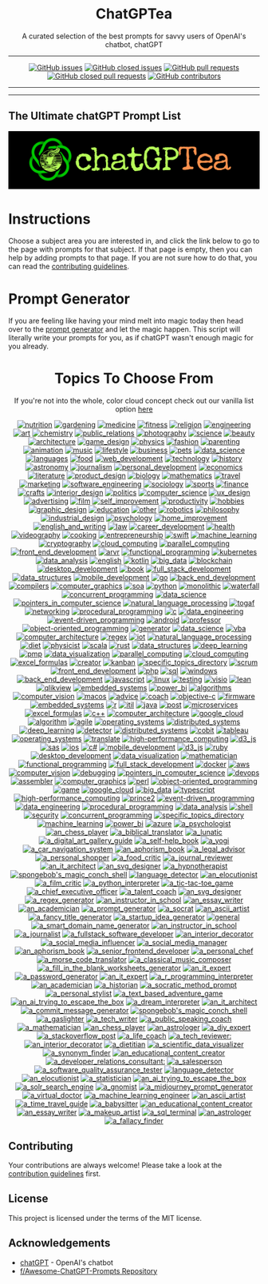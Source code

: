 <div align = 'center'>
<h1>
ChatGPTea
</h1>
A curated selection of the best prompts for savvy users of OpenAI's chatbot, chatGPT

---

[![GitHub issues](https://img.shields.io/github/issues/grahamwaters/chatGPTea-Ultimate-Prompt-List)](https://github.com/grahamwaters/chatGPTea-Ultimate-Prompt-List/issues)
[![GitHub closed issues](https://img.shields.io/github/issues-closed/grahamwaters/chatGPTea-Ultimate-Prompt-List)](https://github.com/grahamwaters/chatGPTea-Ultimate-Prompt-List/issues?q=is%3Aissue+is%3Aclosed)
[![GitHub pull requests](https://img.shields.io/github/issues-pr/grahamwaters/chatGPTea-Ultimate-Prompt-List)](https://github.com/grahamwaters/chatGPTea-Ultimate-Prompt-List/pulls)
[![GitHub closed pull requests](https://img.shields.io/github/issues-pr-closed/grahamwaters/chatGPTea-Ultimate-Prompt-List)](https://github.com/grahamwaters/chatGPTea-Ultimate-Prompt-List/pulls?q=is%3Apr+is%3Aclosed)
[![GitHub contributors](https://img.shields.io/github/contributors/grahamwaters/chatGPTea-Ultimate-Prompt-List)](https://github.com/grahamwaters/chatGPTea-Ultimate-Prompt-List/graphs/contributors)

---

</div>

---

## The Ultimate chatGPT Prompt List

![main banner](./images/main.png)




# Instructions

Choose a subject area you are interested in, and click the link below to go to the page with prompts for that subject. If that page is empty, then you can help by adding prompts to that page. If you are not sure how to do that, you can read the [contributing guidelines](./CONTRIBUTING.md).

# Prompt Generator
If you are feeling like having your mind melt into magic today then head over to the [prompt generator](./prompt_generator.py) and let the magic happen. This script will literally write your prompts for you, as if chatGPT wasn't enough magic for you already.

<div align='center'>

<h1>Topics To Choose From</h1>
<!-- brightgreengreenyellowgreenyelloworangeredbluelightgrey
successimportantcriticalinformationalinactive
bluevioletff69b49cf -->

If you're not into the whole, color cloud concept check out our vanilla list option [here](./vanilla_list.md)

[![nutrition](https://img.shields.io/badge/nutrition-important)](./industries/nutrition.md)
 [![gardening](https://img.shields.io/badge/gardening-brightgreen)](./industries/gardening.md)
 [![medicine](https://img.shields.io/badge/medicine-darkgreen)](./industries/medicine.md)
 [![fitness](https://img.shields.io/badge/fitness-brightgreen)](./industries/fitness.md)
 [![religion](https://img.shields.io/badge/religion-9cf)](./industries/religion.md)
 [![engineering](https://img.shields.io/badge/engineering-blueviolet)](./industries/engineering.md)
 [![art](https://img.shields.io/badge/art-lightblue)](./industries/art.md)
 [![chemistry](https://img.shields.io/badge/chemistry-inactive)](./industries/chemistry.md)
 [![public_relations](https://img.shields.io/badge/public_relations-success)](./industries/public_relations.md)
 [![photography](https://img.shields.io/badge/photography-green)](./industries/photography.md)
 [![science](https://img.shields.io/badge/science-darkgreen)](./industries/science.md)
 [![beauty](https://img.shields.io/badge/beauty-darkgreen)](./industries/beauty.md)
 [![architecture](https://img.shields.io/badge/architecture-important)](./industries/architecture.md)
 [![game_design](https://img.shields.io/badge/game_design-9cf)](./industries/game_design.md)
 [![physics](https://img.shields.io/badge/physics-red)](./industries/physics.md)
 [![fashion](https://img.shields.io/badge/fashion-blue)](./industries/fashion.md)
 [![parenting](https://img.shields.io/badge/parenting-ff69b4)](./industries/parenting.md)
 [![animation](https://img.shields.io/badge/animation-lightgrey)](./industries/animation.md)
 [![music](https://img.shields.io/badge/music-brightgreen)](./industries/music.md)
 [![lifestyle](https://img.shields.io/badge/lifestyle-lightgrey)](./industries/lifestyle.md)
 [![business](https://img.shields.io/badge/business-lightgrey)](./industries/business.md)
 [![pets](https://img.shields.io/badge/pets-lightblue)](./industries/pets.md)
 [![data_science](https://img.shields.io/badge/data_science-important)](./industries/data_science.md)
 [![languages](https://img.shields.io/badge/languages-red)](./industries/languages.md)
 [![food](https://img.shields.io/badge/food-brightgreen)](./industries/food.md)
 [![web_development](https://img.shields.io/badge/web_development-darkgreen)](./industries/web_development.md)
 [![technology](https://img.shields.io/badge/technology-darkred)](./industries/technology.md)
 [![history](https://img.shields.io/badge/history-success)](./industries/history.md)
 [![astronomy](https://img.shields.io/badge/astronomy-success)](./industries/astronomy.md)
 [![journalism](https://img.shields.io/badge/journalism-purple)](./industries/journalism.md)
 [![personal_development](https://img.shields.io/badge/personal_development-yellowgreen)](./industries/personal_development.md)
 [![economics](https://img.shields.io/badge/economics-inactive)](./industries/economics.md)
 [![literature](https://img.shields.io/badge/literature-ff69b4)](./industries/literature.md)
 [![product_design](https://img.shields.io/badge/product_design-darkgreen)](./industries/product_design.md)
 [![biology](https://img.shields.io/badge/biology-success)](./industries/biology.md)
 [![mathematics](https://img.shields.io/badge/mathematics-lightblue)](./industries/mathematics.md)
 [![travel](https://img.shields.io/badge/travel-green)](./industries/travel.md)
 [![marketing](https://img.shields.io/badge/marketing-yellowgreen)](./industries/marketing.md)
 [![software_engineering](https://img.shields.io/badge/software_engineering-informational)](./industries/software_engineering.md)
 [![sociology](https://img.shields.io/badge/sociology-yellow)](./industries/sociology.md)
 [![sports](https://img.shields.io/badge/sports-red)](./industries/sports.md)
 [![finance](https://img.shields.io/badge/finance-green)](./industries/finance.md)
 [![crafts](https://img.shields.io/badge/crafts-green)](./industries/crafts.md)
 [![interior_design](https://img.shields.io/badge/interior_design-critical)](./industries/interior_design.md)
 [![politics](https://img.shields.io/badge/politics-yellowgreen)](./industries/politics.md)
 [![computer_science](https://img.shields.io/badge/computer_science-lightblue)](./industries/computer_science.md)
 [![ux_design](https://img.shields.io/badge/ux_design-ff69b4)](./industries/ux_design.md)
 [![advertising](https://img.shields.io/badge/advertising-orange)](./industries/advertising.md)
 [![film](https://img.shields.io/badge/film-inactive)](./industries/film.md)
 [![self_improvement](https://img.shields.io/badge/self_improvement-orange)](./industries/self_improvement.md)
 [![productivity](https://img.shields.io/badge/productivity-brightgreen)](./industries/productivity.md)
 [![hobbies](https://img.shields.io/badge/hobbies-critical)](./industries/hobbies.md)
 [![graphic_design](https://img.shields.io/badge/graphic_design-9cf)](./industries/graphic_design.md)
 [![education](https://img.shields.io/badge/education-success)](./industries/education.md)
 [![other](https://img.shields.io/badge/other-darkgreen)](./industries/other.md)
 [![robotics](https://img.shields.io/badge/robotics-critical)](./industries/robotics.md)
 [![philosophy](https://img.shields.io/badge/philosophy-green)](./industries/philosophy.md)
 [![industrial_design](https://img.shields.io/badge/industrial_design-informational)](./industries/industrial_design.md)
 [![psychology](https://img.shields.io/badge/psychology-critical)](./industries/psychology.md)
 [![home_improvement](https://img.shields.io/badge/home_improvement-inactive)](./industries/home_improvement.md)
 [![english_and_writing](https://img.shields.io/badge/english_and_writing-brightgreen)](./industries/english_and_writing.md)
 [![law](https://img.shields.io/badge/law-red)](./industries/law.md)
 [![career_development](https://img.shields.io/badge/career_development-brightgreen)](./industries/career_development.md)
 [![health](https://img.shields.io/badge/health-lightblue)](./industries/health.md)
 [![videography](https://img.shields.io/badge/videography-green)](./industries/videography.md)
 [![cooking](https://img.shields.io/badge/cooking-9cf)](./industries/cooking.md)
 [![entrepreneurship](https://img.shields.io/badge/entrepreneurship-lightblue)](./industries/entrepreneurship.md)
 [![swift](https://img.shields.io/badge/swift-yellow)](./specific_topics/swift.md)
 [![machine_learning](https://img.shields.io/badge/machine_learning-lightgrey)](./specific_topics/machine_learning.md)
 [![cryptography](https://img.shields.io/badge/cryptography-inactive)](./specific_topics/cryptography.md)
 [![cloud_computing](https://img.shields.io/badge/cloud_computing-red)](./specific_topics/cloud_computing.md)
 [![parallel_computing](https://img.shields.io/badge/parallel_computing-yellow)](./specific_topics/parallel_computing.md)
 [![front_end_development](https://img.shields.io/badge/front_end_development-lightgrey)](./specific_topics/front_end_development.md)
 [![arvr](https://img.shields.io/badge/arvr-darkgreen)](./specific_topics/arvr.md)
 [![functional_programming](https://img.shields.io/badge/functional_programming-inactive)](./specific_topics/functional_programming.md)
 [![kubernetes](https://img.shields.io/badge/kubernetes-brightgreen)](./specific_topics/kubernetes.md)
 [![data_analysis](https://img.shields.io/badge/data_analysis-yellowgreen)](./specific_topics/data_analysis.md)
 [![english](https://img.shields.io/badge/english-orange)](./specific_topics/english.md)
 [![kotlin](https://img.shields.io/badge/kotlin-critical)](./specific_topics/kotlin.md)
 [![big_data](https://img.shields.io/badge/big_data-inactive)](./specific_topics/big_data.md)
 [![blockchain](https://img.shields.io/badge/blockchain-inactive)](./specific_topics/blockchain.md)
 [![desktop_development](https://img.shields.io/badge/desktop_development-informational)](./specific_topics/desktop_development.md)
 [![book](https://img.shields.io/badge/book-darkred)](./specific_topics/book.md)
 [![full_stack_development](https://img.shields.io/badge/full_stack_development-green)](./specific_topics/full_stack_development.md)
 [![data_structures](https://img.shields.io/badge/data_structures-blue)](./specific_topics/data_structures.md)
 [![mobile_development](https://img.shields.io/badge/mobile_development-lightblue)](./specific_topics/mobile_development.md)
 [![go](https://img.shields.io/badge/go-green)](./specific_topics/go.md)
 [![back_end_development](https://img.shields.io/badge/back_end_development-yellow)](./specific_topics/back_end_development.md)
 [![compilers](https://img.shields.io/badge/compilers-ff69b4)](./specific_topics/compilers.md)
 [![computer_graphics](https://img.shields.io/badge/computer_graphics-inactive)](./specific_topics/computer_graphics.md)
 [![soa](https://img.shields.io/badge/soa-informational)](./specific_topics/soa.md)
 [![python](https://img.shields.io/badge/python-orange)](./specific_topics/python.md)
 [![monolithic](https://img.shields.io/badge/monolithic-green)](./specific_topics/monolithic.md)
 [![waterfall](https://img.shields.io/badge/waterfall-success)](./specific_topics/waterfall.md)
 [![concurrent_programming](https://img.shields.io/badge/concurrent_programming-yellow)](./specific_topics/concurrent_programming.md)
 [![data_science](https://img.shields.io/badge/data_science-purple)](./specific_topics/data_science.md)
 [![pointers_in_computer_science](https://img.shields.io/badge/pointers_in_computer_science-success)](./specific_topics/pointers_in_computer_science.md)
 [![natural_language_processing](https://img.shields.io/badge/natural_language_processing-purple)](./specific_topics/natural_language_processing.md)
 [![togaf](https://img.shields.io/badge/togaf-lightblue)](./specific_topics/togaf.md)
 [![networking](https://img.shields.io/badge/networking-lightgrey)](./specific_topics/networking.md)
 [![procedural_programming](https://img.shields.io/badge/procedural_programming-yellow)](./specific_topics/procedural_programming.md)
 [![c](https://img.shields.io/badge/c-yellowgreen)](./specific_topics/c.md)
 [![data_engineering](https://img.shields.io/badge/data_engineering-important)](./specific_topics/data_engineering.md)
 [![event-driven_programming](https://img.shields.io/badge/event-driven_programming-red)](./specific_topics/event-driven_programming.md)
 [![android](https://img.shields.io/badge/android-9cf)](./specific_topics/android.md)
 [![professor](https://img.shields.io/badge/professor-darkgreen)](./specific_topics/professor.md)
 [![object-oriented_programming](https://img.shields.io/badge/object-oriented_programming-green)](./specific_topics/object-oriented_programming.md)
 [![generator](https://img.shields.io/badge/generator-blueviolet)](./specific_topics/generator.md)
 [![data_science](https://img.shields.io/badge/data_science-yellow)](./specific_topics/data_science.md)
 [![vba](https://img.shields.io/badge/vba-critical)](./specific_topics/vba.md)
 [![computer_architecture](https://img.shields.io/badge/computer_architecture-lightgrey)](./specific_topics/computer_architecture.md)
 [![regex](https://img.shields.io/badge/regex-red)](./specific_topics/regex.md)
 [![iot](https://img.shields.io/badge/iot-brightgreen)](./specific_topics/iot.md)
 [![natural_language_processing](https://img.shields.io/badge/natural_language_processing-darkred)](./specific_topics/natural_language_processing.md)
 [![diet](https://img.shields.io/badge/diet-brightgreen)](./specific_topics/diet.md)
 [![physicist](https://img.shields.io/badge/physicist-darkgreen)](./specific_topics/physicist.md)
 [![scala](https://img.shields.io/badge/scala-yellowgreen)](./specific_topics/scala.md)
 [![rust](https://img.shields.io/badge/rust-lightgrey)](./specific_topics/rust.md)
 [![data_structures](https://img.shields.io/badge/data_structures-inactive)](./specific_topics/data_structures.md)
 [![deep_learning](https://img.shields.io/badge/deep_learning-critical)](./specific_topics/deep_learning.md)
 [![pmp](https://img.shields.io/badge/pmp-inactive)](./specific_topics/pmp.md)
 [![data_visualization](https://img.shields.io/badge/data_visualization-success)](./specific_topics/data_visualization.md)
 [![parallel_computing](https://img.shields.io/badge/parallel_computing-yellow)](./specific_topics/parallel_computing.md)
 [![cloud_computing](https://img.shields.io/badge/cloud_computing-critical)](./specific_topics/cloud_computing.md)
 [![excel_formulas](https://img.shields.io/badge/excel_formulas-lightgrey)](./specific_topics/excel_formulas.md)
 [![creator](https://img.shields.io/badge/creator-ff69b4)](./specific_topics/creator.md)
 [![kanban](https://img.shields.io/badge/kanban-brightgreen)](./specific_topics/kanban.md)
 [![specific_topics_directory](https://img.shields.io/badge/specific_topics_directory-yellowgreen)](./specific_topics/specific_topics_directory.md)
 [![scrum](https://img.shields.io/badge/scrum-lightblue)](./specific_topics/scrum.md)
 [![front_end_development](https://img.shields.io/badge/front_end_development-orange)](./specific_topics/front_end_development.md)
 [![php](https://img.shields.io/badge/php-ff69b4)](./specific_topics/php.md)
 [![sql](https://img.shields.io/badge/sql-blue)](./specific_topics/sql.md)
 [![windows](https://img.shields.io/badge/windows-yellow)](./specific_topics/windows.md)
 [![back_end_development](https://img.shields.io/badge/back_end_development-green)](./specific_topics/back_end_development.md)
 [![javascript](https://img.shields.io/badge/javascript-yellowgreen)](./specific_topics/javascript.md)
 [![linux](https://img.shields.io/badge/linux-blueviolet)](./specific_topics/linux.md)
 [![testing](https://img.shields.io/badge/testing-orange)](./specific_topics/testing.md)
 [![visio](https://img.shields.io/badge/visio-purple)](./specific_topics/visio.md)
 [![lean](https://img.shields.io/badge/lean-yellow)](./specific_topics/lean.md)
 [![qlikview](https://img.shields.io/badge/qlikview-orange)](./specific_topics/qlikview.md)
 [![embedded_systems](https://img.shields.io/badge/embedded_systems-9cf)](./specific_topics/embedded_systems.md)
 [![power_bi](https://img.shields.io/badge/power_bi-inactive)](./specific_topics/power_bi.md)
 [![algorithms](https://img.shields.io/badge/algorithms-blue)](./specific_topics/algorithms.md)
 [![computer_vision](https://img.shields.io/badge/computer_vision-critical)](./specific_topics/computer_vision.md)
 [![macos](https://img.shields.io/badge/macos-brightgreen)](./specific_topics/macos.md)
 [![advice](https://img.shields.io/badge/advice-9cf)](./specific_topics/advice.md)
 [![coach](https://img.shields.io/badge/coach-important)](./specific_topics/coach.md)
 [![objective-c](https://img.shields.io/badge/objective-c-brightgreen)](./specific_topics/objective-c.md)
 [![firmware](https://img.shields.io/badge/firmware-9cf)](./specific_topics/firmware.md)
 [![embedded_systems](https://img.shields.io/badge/embedded_systems-brightgreen)](./specific_topics/embedded_systems.md)
 [![r](https://img.shields.io/badge/r-informational)](./specific_topics/r.md)
 [![itil](https://img.shields.io/badge/itil-ff69b4)](./specific_topics/itil.md)
 [![java](https://img.shields.io/badge/java-informational)](./specific_topics/java.md)
 [![post](https://img.shields.io/badge/post-lightgrey)](./specific_topics/post.md)
 [![microservices](https://img.shields.io/badge/microservices-blueviolet)](./specific_topics/microservices.md)
 [![excel_formulas](https://img.shields.io/badge/excel_formulas-ff69b4)](./specific_topics/excel_formulas.md)
 [![c++](https://img.shields.io/badge/c++-brightgreen)](./specific_topics/c++.md)
 [![computer_architecture](https://img.shields.io/badge/computer_architecture-informational)](./specific_topics/computer_architecture.md)
 [![google_cloud](https://img.shields.io/badge/google_cloud-blue)](./specific_topics/google_cloud.md)
 [![algorithm](https://img.shields.io/badge/algorithm-lightgrey)](./specific_topics/algorithm.md)
 [![agile](https://img.shields.io/badge/agile-lightblue)](./specific_topics/agile.md)
 [![operating_systems](https://img.shields.io/badge/operating_systems-important)](./specific_topics/operating_systems.md)
 [![distributed_systems](https://img.shields.io/badge/distributed_systems-darkred)](./specific_topics/distributed_systems.md)
 [![deep_learning](https://img.shields.io/badge/deep_learning-yellow)](./specific_topics/deep_learning.md)
 [![detector](https://img.shields.io/badge/detector-red)](./specific_topics/detector.md)
 [![distributed_systems](https://img.shields.io/badge/distributed_systems-important)](./specific_topics/distributed_systems.md)
 [![cobit](https://img.shields.io/badge/cobit-green)](./specific_topics/cobit.md)
 [![tableau](https://img.shields.io/badge/tableau-brightgreen)](./specific_topics/tableau.md)
 [![operating_systems](https://img.shields.io/badge/operating_systems-orange)](./specific_topics/operating_systems.md)
 [![translate](https://img.shields.io/badge/translate-ff69b4)](./specific_topics/translate.md)
 [![high-performance_computing](https://img.shields.io/badge/high-performance_computing-informational)](./specific_topics/high-performance_computing.md)
 [![d3_js](https://img.shields.io/badge/d3_js-orange)](./specific_topics/d3_js.md)
 [![sas](https://img.shields.io/badge/sas-informational)](./specific_topics/sas.md)
 [![ios](https://img.shields.io/badge/ios-green)](./specific_topics/ios.md)
 [![c#](https://img.shields.io/badge/c#-lightblue)](./specific_topics/c#.md)
 [![mobile_development](https://img.shields.io/badge/mobile_development-blueviolet)](./specific_topics/mobile_development.md)
 [![d3_js](https://img.shields.io/badge/d3_js-success)](./specific_topics/d3_js.md)
 [![ruby](https://img.shields.io/badge/ruby-green)](./specific_topics/ruby.md)
 [![desktop_development](https://img.shields.io/badge/desktop_development-yellowgreen)](./specific_topics/desktop_development.md)
 [![data_visualization](https://img.shields.io/badge/data_visualization-important)](./specific_topics/data_visualization.md)
 [![mathematician](https://img.shields.io/badge/mathematician-darkgreen)](./specific_topics/mathematician.md)
 [![functional_programming](https://img.shields.io/badge/functional_programming-darkred)](./specific_topics/functional_programming.md)
 [![full_stack_development](https://img.shields.io/badge/full_stack_development-critical)](./specific_topics/full_stack_development.md)
 [![docker](https://img.shields.io/badge/docker-important)](./specific_topics/docker.md)
 [![aws](https://img.shields.io/badge/aws-orange)](./specific_topics/aws.md)
 [![computer_vision](https://img.shields.io/badge/computer_vision-blueviolet)](./specific_topics/computer_vision.md)
 [![debugging](https://img.shields.io/badge/debugging-red)](./specific_topics/debugging.md)
 [![pointers_in_computer_science](https://img.shields.io/badge/pointers_in_computer_science-important)](./specific_topics/pointers_in_computer_science.md)
 [![devops](https://img.shields.io/badge/devops-orange)](./specific_topics/devops.md)
 [![assembler](https://img.shields.io/badge/assembler-blueviolet)](./specific_topics/assembler.md)
 [![computer_graphics](https://img.shields.io/badge/computer_graphics-yellow)](./specific_topics/computer_graphics.md)
 [![perl](https://img.shields.io/badge/perl-inactive)](./specific_topics/perl.md)
 [![object-oriented_programming](https://img.shields.io/badge/object-oriented_programming-red)](./specific_topics/object-oriented_programming.md)
 [![game](https://img.shields.io/badge/game-inactive)](./specific_topics/game.md)
 [![google_cloud](https://img.shields.io/badge/google_cloud-blueviolet)](./specific_topics/google_cloud.md)
 [![big_data](https://img.shields.io/badge/big_data-darkgreen)](./specific_topics/big_data.md)
 [![typescript](https://img.shields.io/badge/typescript-lightblue)](./specific_topics/typescript.md)
 [![high-performance_computing](https://img.shields.io/badge/high-performance_computing-darkred)](./specific_topics/high-performance_computing.md)
 [![prince2](https://img.shields.io/badge/prince2-red)](./specific_topics/prince2.md)
 [![event-driven_programming](https://img.shields.io/badge/event-driven_programming-ff69b4)](./specific_topics/event-driven_programming.md)
 [![data_engineering](https://img.shields.io/badge/data_engineering-ff69b4)](./specific_topics/data_engineering.md)
 [![procedural_programming](https://img.shields.io/badge/procedural_programming-success)](./specific_topics/procedural_programming.md)
 [![data_analysis](https://img.shields.io/badge/data_analysis-inactive)](./specific_topics/data_analysis.md)
 [![shell](https://img.shields.io/badge/shell-blue)](./specific_topics/shell.md)
 [![security](https://img.shields.io/badge/security-inactive)](./specific_topics/security.md)
 [![concurrent_programming](https://img.shields.io/badge/concurrent_programming-darkred)](./specific_topics/concurrent_programming.md)
 [![specific_topics_directory](https://img.shields.io/badge/specific_topics_directory-darkred)](./specific_topics/specific_topics_directory.md)
 [![machine_learning](https://img.shields.io/badge/machine_learning-red)](./specific_topics/machine_learning.md)
 [![power_bi](https://img.shields.io/badge/power_bi-blueviolet)](./specific_topics/power_bi.md)
 [![azure](https://img.shields.io/badge/azure-green)](./specific_topics/azure.md)
 [![a_psychologist](https://img.shields.io/badge/a_psychologist-yellow)](./actors/a_psychologist.md)
 [![an_chess_player](https://img.shields.io/badge/an_chess_player-ff69b4)](./actors/an_chess_player.md)
 [![a_biblical_translator](https://img.shields.io/badge/a_biblical_translator-ff69b4)](./actors/a_biblical_translator.md)
 [![a_lunatic](https://img.shields.io/badge/a_lunatic-9cf)](./actors/a_lunatic.md)
 [![a_digital_art_gallery_guide](https://img.shields.io/badge/a_digital_art_gallery_guide-lightgrey)](./actors/a_digital_art_gallery_guide.md)
 [![a_self-help_book](https://img.shields.io/badge/a_self-help_book-ff69b4)](./actors/a_self-help_book.md)
 [![a_yogi](https://img.shields.io/badge/a_yogi-green)](./actors/a_yogi.md)
 [![a_car_navigation_system](https://img.shields.io/badge/a_car_navigation_system-brightgreen)](./actors/a_car_navigation_system.md)
 [![an_aphorism_book](https://img.shields.io/badge/an_aphorism_book-green)](./actors/an_aphorism_book.md)
 [![a_legal_advisor](https://img.shields.io/badge/a_legal_advisor-blueviolet)](./actors/a_legal_advisor.md)
 [![a_personal_shopper](https://img.shields.io/badge/a_personal_shopper-orange)](./actors/a_personal_shopper.md)
 [![a_food_critic](https://img.shields.io/badge/a_food_critic-9cf)](./actors/a_food_critic.md)
 [![a_journal_reviewer](https://img.shields.io/badge/a_journal_reviewer-informational)](./actors/a_journal_reviewer.md)
 [![an_it_architect](https://img.shields.io/badge/an_it_architect-blue)](./actors/an_it_architect.md)
 [![an_svg_designer](https://img.shields.io/badge/an_svg_designer-9cf)](./actors/an_svg_designer.md)
 [![a_hypnotherapist](https://img.shields.io/badge/a_hypnotherapist-brightgreen)](./actors/a_hypnotherapist.md)
 [![spongebob's_magic_conch_shell](https://img.shields.io/badge/spongebob's_magic_conch_shell-blueviolet)](./actors/spongebob's_magic_conch_shell.md)
 [![language_detector](https://img.shields.io/badge/language_detector-informational)](./actors/language_detector.md)
 [![an_elocutionist](https://img.shields.io/badge/an_elocutionist-lightblue)](./actors/an_elocutionist.md)
 [![a_film_critic](https://img.shields.io/badge/a_film_critic-yellowgreen)](./actors/a_film_critic.md)
 [![a_python_interpreter](https://img.shields.io/badge/a_python_interpreter-lightgrey)](./actors/a_python_interpreter.md)
 [![a_tic-tac-toe_game](https://img.shields.io/badge/a_tic-tac-toe_game-yellowgreen)](./actors/a_tic-tac-toe_game.md)
 [![a_chief_executive_officer](https://img.shields.io/badge/a_chief_executive_officer-inactive)](./actors/a_chief_executive_officer.md)
 [![a_talent_coach](https://img.shields.io/badge/a_talent_coach-success)](./actors/a_talent_coach.md)
 [![an_svg_designer](https://img.shields.io/badge/an_svg_designer-lightblue)](./actors/an_svg_designer.md)
 [![a_regex_generator](https://img.shields.io/badge/a_regex_generator-darkred)](./actors/a_regex_generator.md)
 [![an_instructor_in_school](https://img.shields.io/badge/an_instructor_in_school-lightgrey)](./actors/an_instructor_in_school.md)
 [![an_essay_writer](https://img.shields.io/badge/an_essay_writer-darkgreen)](./actors/an_essay_writer.md)
 [![an_academician](https://img.shields.io/badge/an_academician-blue)](./actors/an_academician.md)
 [![a_prompt_generator](https://img.shields.io/badge/a_prompt_generator-darkred)](./actors/a_prompt_generator.md)
 [![a_socrat](https://img.shields.io/badge/a_socrat-blueviolet)](./actors/a_socrat.md)
 [![an_ascii_artist](https://img.shields.io/badge/an_ascii_artist-darkgreen)](./actors/an_ascii_artist.md)
 [![a_fancy_title_generator](https://img.shields.io/badge/a_fancy_title_generator-lightgrey)](./actors/a_fancy_title_generator.md)
 [![a_startup_idea_generator](https://img.shields.io/badge/a_startup_idea_generator-lightblue)](./actors/a_startup_idea_generator.md)
 [![general](https://img.shields.io/badge/general-9cf)](./actors/general.md)
 [![a_smart_domain_name_generator](https://img.shields.io/badge/a_smart_domain_name_generator-orange)](./actors/a_smart_domain_name_generator.md)
 [![an_instructor_in_school](https://img.shields.io/badge/an_instructor_in_school-inactive)](./actors/an_instructor_in_school.md)
 [![a_journalist](https://img.shields.io/badge/a_journalist-important)](./actors/a_journalist.md)
 [![a_fullstack_software_developer](https://img.shields.io/badge/a_fullstack_software_developer-informational)](./actors/a_fullstack_software_developer.md)
 [![an_interior_decorator](https://img.shields.io/badge/an_interior_decorator-darkred)](./actors/an_interior_decorator.md)
 [![a_social_media_influencer](https://img.shields.io/badge/a_social_media_influencer-darkgreen)](./actors/a_social_media_influencer.md)
 [![a_social_media_manager](https://img.shields.io/badge/a_social_media_manager-ff69b4)](./actors/a_social_media_manager.md)
 [![an_aphorism_book](https://img.shields.io/badge/an_aphorism_book-inactive)](./actors/an_aphorism_book.md)
 [![a_senior_frontend_developer](https://img.shields.io/badge/a_senior_frontend_developer-important)](./actors/a_senior_frontend_developer.md)
 [![a_personal_chef](https://img.shields.io/badge/a_personal_chef-darkgreen)](./actors/a_personal_chef.md)
 [![a_morse_code_translator](https://img.shields.io/badge/a_morse_code_translator-darkgreen)](./actors/a_morse_code_translator.md)
 [![a_classical_music_composer](https://img.shields.io/badge/a_classical_music_composer-critical)](./actors/a_classical_music_composer.md)
 [![a_fill_in_the_blank_worksheets_generator](https://img.shields.io/badge/a_fill_in_the_blank_worksheets_generator-important)](./actors/a_fill_in_the_blank_worksheets_generator.md)
 [![an_it_expert](https://img.shields.io/badge/an_it_expert-yellow)](./actors/an_it_expert.md)
 [![a_password_generator](https://img.shields.io/badge/a_password_generator-darkred)](./actors/a_password_generator.md)
 [![an_it_expert](https://img.shields.io/badge/an_it_expert-red)](./actors/an_it_expert.md)
 [![a_r_programming_interpreter](https://img.shields.io/badge/a_r_programming_interpreter-yellowgreen)](./actors/a_r_programming_interpreter.md)
 [![an_academician](https://img.shields.io/badge/an_academician-informational)](./actors/an_academician.md)
 [![a_historian](https://img.shields.io/badge/a_historian-yellow)](./actors/a_historian.md)
 [![a_socratic_method_prompt](https://img.shields.io/badge/a_socratic_method_prompt-lightgrey)](./actors/a_socratic_method_prompt.md)
 [![a_personal_stylist](https://img.shields.io/badge/a_personal_stylist-blueviolet)](./actors/a_personal_stylist.md)
 [![a_text_based_adventure_game](https://img.shields.io/badge/a_text_based_adventure_game-critical)](./actors/a_text_based_adventure_game.md)
 [![an_ai_trying_to_escape_the_box](https://img.shields.io/badge/an_ai_trying_to_escape_the_box-green)](./actors/an_ai_trying_to_escape_the_box.md)
 [![a_dream_interpreter](https://img.shields.io/badge/a_dream_interpreter-red)](./actors/a_dream_interpreter.md)
 [![an_it_architect](https://img.shields.io/badge/an_it_architect-purple)](./actors/an_it_architect.md)
 [![a_commit_message_generator](https://img.shields.io/badge/a_commit_message_generator-blue)](./actors/a_commit_message_generator.md)
 [![spongebob's_magic_conch_shell](https://img.shields.io/badge/spongebob's_magic_conch_shell-9cf)](./actors/spongebob's_magic_conch_shell.md)
 [![a_gaslighter](https://img.shields.io/badge/a_gaslighter-red)](./actors/a_gaslighter.md)
 [![a_tech_writer](https://img.shields.io/badge/a_tech_writer-important)](./actors/a_tech_writer.md)
 [![a_public_speaking_coach](https://img.shields.io/badge/a_public_speaking_coach-9cf)](./actors/a_public_speaking_coach.md)
 [![a_mathematician](https://img.shields.io/badge/a_mathematician-darkred)](./actors/a_mathematician.md)
 [![an_chess_player](https://img.shields.io/badge/an_chess_player-darkgreen)](./actors/an_chess_player.md)
 [![an_astrologer](https://img.shields.io/badge/an_astrologer-brightgreen)](./actors/an_astrologer.md)
 [![a_diy_expert](https://img.shields.io/badge/a_diy_expert-green)](./actors/a_diy_expert.md)
 [![a_stackoverflow_post](https://img.shields.io/badge/a_stackoverflow_post-red)](./actors/a_stackoverflow_post.md)
 [![a_life_coach](https://img.shields.io/badge/a_life_coach-blue)](./actors/a_life_coach.md)
 [![a_tech_reviewer:](https://img.shields.io/badge/a_tech_reviewer:-blue)](./actors/a_tech_reviewer:.md)
 [![an_interior_decorator](https://img.shields.io/badge/an_interior_decorator-green)](./actors/an_interior_decorator.md)
 [![a_dietitian](https://img.shields.io/badge/a_dietitian-lightblue)](./actors/a_dietitian.md)
 [![a_scientific_data_visualizer](https://img.shields.io/badge/a_scientific_data_visualizer-red)](./actors/a_scientific_data_visualizer.md)
 [![a_synonym_finder](https://img.shields.io/badge/a_synonym_finder-critical)](./actors/a_synonym_finder.md)
 [![an_educational_content_creator](https://img.shields.io/badge/an_educational_content_creator-inactive)](./actors/an_educational_content_creator.md)
 [![a_developer_relations_consultant:](https://img.shields.io/badge/a_developer_relations_consultant:-ff69b4)](./actors/a_developer_relations_consultant:.md)
 [![a_salesperson](https://img.shields.io/badge/a_salesperson-9cf)](./actors/a_salesperson.md)
 [![a_software_quality_assurance_tester](https://img.shields.io/badge/a_software_quality_assurance_tester-important)](./actors/a_software_quality_assurance_tester.md)
 [![language_detector](https://img.shields.io/badge/language_detector-informational)](./actors/language_detector.md)
 [![an_elocutionist](https://img.shields.io/badge/an_elocutionist-informational)](./actors/an_elocutionist.md)
 [![a_statistician](https://img.shields.io/badge/a_statistician-darkred)](./actors/a_statistician.md)
 [![an_ai_trying_to_escape_the_box](https://img.shields.io/badge/an_ai_trying_to_escape_the_box-darkgreen)](./actors/an_ai_trying_to_escape_the_box.md)
 [![a_solr_search_engine](https://img.shields.io/badge/a_solr_search_engine-green)](./actors/a_solr_search_engine.md)
 [![a_gnomist](https://img.shields.io/badge/a_gnomist-lightblue)](./actors/a_gnomist.md)
 [![a_midjourney_prompt_generator](https://img.shields.io/badge/a_midjourney_prompt_generator-purple)](./actors/a_midjourney_prompt_generator.md)
 [![a_virtual_doctor](https://img.shields.io/badge/a_virtual_doctor-yellowgreen)](./actors/a_virtual_doctor.md)
 [![a_machine_learning_engineer](https://img.shields.io/badge/a_machine_learning_engineer-lightgrey)](./actors/a_machine_learning_engineer.md)
 [![an_ascii_artist](https://img.shields.io/badge/an_ascii_artist-lightgrey)](./actors/an_ascii_artist.md)
 [![a_time_travel_guide](https://img.shields.io/badge/a_time_travel_guide-lightblue)](./actors/a_time_travel_guide.md)
 [![a_babysitter](https://img.shields.io/badge/a_babysitter-purple)](./actors/a_babysitter.md)
 [![an_educational_content_creator](https://img.shields.io/badge/an_educational_content_creator-informational)](./actors/an_educational_content_creator.md)
 [![an_essay_writer](https://img.shields.io/badge/an_essay_writer-9cf)](./actors/an_essay_writer.md)
 [![a_makeup_artist](https://img.shields.io/badge/a_makeup_artist-lightblue)](./actors/a_makeup_artist.md)
 [![a_sql_terminal](https://img.shields.io/badge/a_sql_terminal-purple)](./actors/a_sql_terminal.md)
 [![an_astrologer](https://img.shields.io/badge/an_astrologer-lightblue)](./actors/an_astrologer.md)
 [![a_fallacy_finder](https://img.shields.io/badge/a_fallacy_finder-purple)](./actors/a_fallacy_finder.md)</div>


## Contributing

Your contributions are always welcome! Please take a look at the [contribution guidelines](./CONTRIBUTING.md) first.

## License

<!-- add MIT license badge here -->

This project is licensed under the terms of the MIT license.


## Acknowledgements
- [chatGPT](openai.com) - OpenAI's chatbot
- [f/Awesome-ChatGPT-Prompts Repository](https://github.com/f/awesome-chatgpt-prompts)

